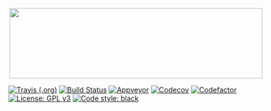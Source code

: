 <p align="center"> <img width="500" height="140" src="http://i66.tinypic.com/1606kr8.png"> </p>

[![Travis (.org)](https://img.shields.io/travis/jkuruvilla/velocitypy/master.svg)](https://travis-ci.org/jkuruvilla/velocitypy)
[![Build Status](https://dev.azure.com/jkuruvilla-ci/jkuruvilla-ci/_apis/build/status/jkuruvilla.velocitypy)](https://dev.azure.com/jkuruvilla-ci/jkuruvilla-ci/_build/latest?definitionId=1)
[![Appveyor](https://ci.appveyor.com/api/projects/status/github/jkuruvilla/velocitypy?branch=master&svg=true)](https://ci.appveyor.com/project/jkuruvilla/velocitypy)
[![Codecov](https://img.shields.io/codecov/c/github/jkuruvilla/velocitypy.svg)](https://codecov.io/gh/jkuruvilla/velocitypy)
[![Codefactor](https://www.codefactor.io/repository/github/jkuruvilla/velocitypy/badge)](https://www.codefactor.io/repository/github/jkuruvilla/velocitypy)
[![License: GPL v3](https://img.shields.io/badge/License-GPL%20v3-blue.svg)](https://www.gnu.org/licenses/gpl-3.0)
[![Code style: black](https://img.shields.io/badge/code%20style-black-000000.svg)](https://github.com/ambv/black)
